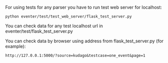 For using tests for any parser you have to run test web server for localhost:

`python eventer/test/test_web_server/flask_test_server.py`

You can check data for any test localhost url in eventer/test/flask_test_server.py

You can check data by browser using address from flask_test_server.py (for example):

`http://127.0.0.1:5000/?source=kudago&testcase=one_event&page=1`

